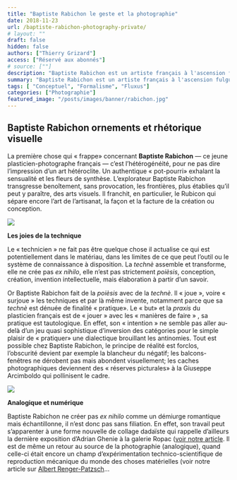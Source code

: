 ```yaml
---
title: "Baptiste Rabichon le geste et la photographie"
date: 2018-11-23
url: /baptiste-rabichon-photography-private/
# layout: ""
draft: false
hidden: false
authors: ["Thierry Grizard"]
access: ["Réservé aux abonnés"]
# source: [""]
description: "Baptiste Rabichon est un artiste français à l'ascension fulgurante, son travail se caractérise par une forme de collage syncrétique post-moderne"
summary: "Baptiste Rabichon est un artiste français à l'ascension fulgurante, son travail se caractérise par une forme de collage syncrétique post-moderne"
tags: [ "Conceptuel", "Formalisme", "Fluxus"]
categories: ["Photographie"]
featured_image: "/posts/images/banner/rabichon.jpg"
---
```

## Baptiste Rabichon ornements et rhétorique visuelle

La première chose qui « frappe» concernant **Baptiste Rabichon** — ce jeune plasticien-photographe français — c’est l’hétérogénéité, pour ne pas dire l’impression d’un art hétéroclite. Un authentique « pot-pourri» exhalant la sensualité et les fleurs de synthèse. L’explorateur Baptiste Rabichon transgresse benoîtement, sans provocation, les frontières, plus établies qu’il peut y paraître, des arts visuels. Il franchit, en particulier, le Rubicon qui sépare encore l’art de l’artisanat, la façon et la facture de la création ou conception.

![](/posts/images/rabichon/baptiste-rabichon_photography_collage.jpg)

**Les joies de la technique**

Le « technicien » ne fait pas être quelque chose il actualise ce qui est potentiellement dans le matériau, dans les limites de ce que peut l’outil ou le système de connaissance à disposition. La *technè* assemble et transforme, elle ne crée pas *ex nihilo*, elle n’est pas strictement *poièsis*, conception, création, invention intellectuelle, mais élaboration à partir d’un savoir.

Or Baptiste Rabichon fait de la *poièsis* avec de la *technè*. Il « joue », voire « surjoue » les techniques et par là même invente, notamment parce que sa *technè* est dénuée de finalité « pratique». Le « but» et la *praxis* du plasticien français est de « jouer » avec les « manières de faire » , sa pratique est tautologique. En effet, son « intention » ne semble pas aller au-delà d’un jeu quasi sophistique d’inversion des catégories pour le simple plaisir de « pratiquer» une dialectique brouillant les antinomies. Tout est possible chez Baptiste Rabichon, le principe de réalité est forclos, l’obscurité devient par exemple la blancheur du négatif; les balcons-fenêtres ne dérobent pas mais abondent visuellement; les caches photographiques deviennent des « réserves picturales» à la Giuseppe Arcimboldo qui pollinisent le cadre.

![](/posts/images/rabichon/baptiste-rabichon_photography_collage-16.jpg)

**Analogique et numérique**

Baptiste Rabichon ne créer pas *ex nihilo* comme un démiurge romantique mais échantillonne, il n’est donc pas sans filiation. En effet, son travail peut s’apparenter à une forme nouvelle de collage dadaïste qui rappelle d’ailleurs la dernière exposition d’Adrian Ghenie à la galerie Ropac ([voir notre article](/adrian-ghenie-jungles-in-paris/). Il est de même un retour au source de la photographie (analogique), quand celle-ci était encore un champ d’expérimentation technico-scientifique de reproduction mécanique du monde des choses matérielles (voir notre article sur [Albert Renger-Patzsch](/albert-renger-patzsch-photography/)...